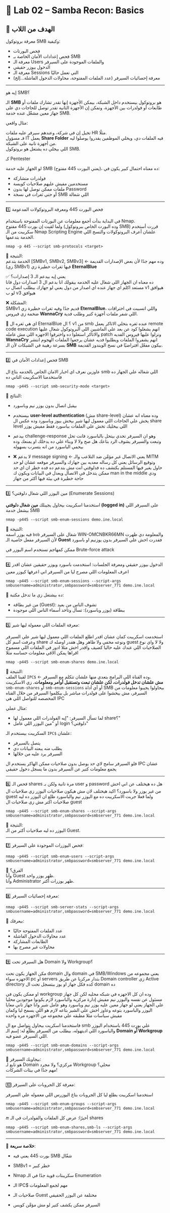 # 🧪 Lab 02 – Samba Recon: Basics


## 🎯 الهدف من اللاب
معرفة بروتوكول SMB وكيفية:
- فحص البورتات
- فحص إعدادات الأمان الخاصة بـ SMB
- معرفة الـ Users والملفات الموجودة على السيرفر
- الدخول بيوزر حقيقي
- معرفة الـ Sessions التي تعمل حاليًا
- معرفة إحصائيات السيرفر (عدد الملفات المفتوحة، محاولات الدخول الفاشلة...إلخ)

---

 إيه هو SMB؟

الـ **SMB** هو بروتوكول بيستخدم داخل الشبكة، بيمكن الأجهزة إنها تقدر تشارك ملفات أو طابعات أو فولدرات بين الأجهزة، وتمكن إن الأجهزة التانية تقدر توصل للحاجات دي على جهاز معين مشغّل عنده خدمة SMB.

 مثال واقعي:

تخيل إن في شركة، وعندهم سيرفر عليه ملفات HR مثلًا.  
فـ مسؤول IT يعمل **Share Folder** فيه الملفات دي، ويخلي الموظفين يقدروا يوصلوا ليه من أجهزة تانية على الشبكة.  
اللي بيخلي ده يشتغل هو بروتوكول SMB.


 كـ Pentester

لو الجهاز عليه خدمة SMB (يعني البورت 445 مفتوح)، ده معناه احتمال كبير يكون في:

- فولدرات متشاركة
- مستخدمين مفيش عليهم صلاحيات كويسة
- ملفات ممكن توصل لها بدون Password
- أو حتى ثغرات في نسخة SMB اللي شغالة

---


 1️⃣ فحص البورت 445 ومعرفة البروتوكولات المدعومة
 
في البداية بدأت أجمع معلومات عن البورتات المفتوحة باستخدام Nmap.  
ولما لقيت إن بورت 445 مفتوح (وده البورت الخاص ببروتوكول SMB) قررت أستخدم سكريبت من الـ Nmap Scripting Engine علشان أعرف البروتوكولات والنسخ اللي الخدمة بتدعمها.

```
nmap -p 445 --script smb-protocols <target>
```

📌 النتيجة:  
الخدمة بتدعم [SMBv1, SMBv2, SMBv3] ← وده مهم جدًا لأن بعض الإصدارات القديمة (زي SMBv1) فيها ثغرات خطيرة زي **EternalBlue**

✅ يعني إيه بيدعم الـ 3 إصدارات؟  
ده معناه ان الجهاز اللي شغال عليه الخدمه بيقولك انا بدعم ال 3 اصدارات دول فانا مستعد اكلم اي جهاز عنده اي اصدار من دول يعني لو جهازك بيطلب اتصال ب v1 هيوافق لو ب v3 هيوافق


❌ المشكلة:  
SMBv1 
قديم جدًا وفيه ثغرات خطيرة زي **EternalBlue**، واللي اتسببت في اختراقات ضخمة زي فيروس **WannaCry** اللي شفر ملفات أجهزة كتير وطلب فدية.

📌 اي هي ثغره ال EternalBlue ؟
ال v1 من smb عنده ثغره بتخلي الاتاكر يعمل remote code execution انهم يشغلوا كود عن بعد علي الماشيين اللي البروتوكول شغال عليها والاتاكر استغلوا ده واخترقوا الاجهزه اللي مش عامله patch ونزلوا عليها فيروس الفديه **WannaCry** انهم يشفروا الملفات ويطلبوا فديه عشان يرجعوا الملفات الهجوم انتشر بسرعة رهيبة في الشبكات لأن الـ **SMB** بيكون مفعّل افتراضيًا في نسخ الويندوز القديمة.



---

 2️⃣ فحص إعدادات الأمان في SMB

عاوزين نعرف اي اخبار الامان الخاص بالخدمه بتاع ال smb اللي شغاله علي الجهاز ده  فاستخدمنا الاسكريبت التاني ده 

```
nmap -p445 --script smb-security-mode <target>
```

📌 النتائج:

- بيقبل اتصال بدون يوزر نيم وباسورد

- بيستخدم **user-level authentication** (مش share-level) وده معناه انه عشان يخش علي الحاجات اللي معمول ليها شير بيخش بيوز وباسورد وده عكس ال share level اللي بيخليك تخش علي الملفات بباسورد فقط مفيش يوزر

- بيدعم challenge-response وهو ان السيرفر  تحدي بيتحل بالباسورد فانت تحل وتبعت  والسيرفر يشوف الرد بتاعك هل صح ولا لا وبناء علي ده يدخلك او يمنعك وده  بيحمي الباسورد من انه يتسرب بسهوله

- ❌ لا يدعم message signing ← يعني الاتصال غير مؤمَّن ضد التلاعب والـ MITM وتوقيع الرسائل يعني كل رساله معديه بين جهازك والسيرفر موقعه عشان لو حد حاول يغير فيها المستلم يكتشف ده فدلوقتي انت مش بتدعم ده فده خطر ان اي حد ممكن يتدخل في الاتصال ويعدل في البيانات ويكون ك man in the middle ودي حاجة خطيرة في بيئة فيها أكثر من جهاز



---


3️⃣ مين اليوزر اللي شغال دلوقتي؟ (Enumerate Sessions)

استخدمنا اسكريبت بيحاول يجيبلك **مين شغال دلوقتي (logged in)** على السيرفر اللي بيشغل خدمة SMB 

```
nmap -p445 --script smb-enum-sessions demo.ine.local
```

📌 النتيجة:  
فيه يوزر اسمه `bob` شغال على السيرفر WIN-OMCNBKR66MN 
والمعلومة دي ظهرت لأن السيرفر مفعل خاصية الـ **Guest** فقدرت اخش علي السيرفر بدون يوزنيم او باسورد

ممكن كمهاجم تستخدم اسم اليوزر في Brute-force attack


---

 4️⃣ الدخول بيوزر حقيقي ومعرفة الجلسات:
 استخدمت باسورد ويوزر حقيقين عشان اقدر اعرف المعلومات اللي مصرح ليا من السيرفر اني اعرفها كيوزر معين 

```
nmap -p445 --script smb-enum-sessions --script-args smbusername=administrator,smbpassword=smbserver_771 demo.ine.local
```

📌 ده بيشتغل زي ما تدخل مكتبة:

- من غير بطاقة (Guest): تشوف الناس من بعيد
- ببطاقة (يوزر وباسورد): تسأل وتاخد أسماء الناس اللي موجودة
    

---


 5️⃣ معرفة الملفات اللي معمولة ليها شير:
 
  استخدمت اسكريبت كمان عشان اقدر اطلع الملفات اللي معمول ليها شير علي السيرفر وعرفت اسم كل share ونوعه مخفي ولا ظاهر وهل هقدر اوصله ك guest ولا لا واي نوع الصلاحيات اللي عندك عليه حاليا كضيف واقدر اخش مثلا ادور في الملفات اللي مسموح اقراها يمكن الاقي معلومات حساسه مثلا

```
nmap -p445 --script smb-enum-shares demo.ine.local
```

📌 النتيجة:  
لقينا الملف `IPC$` ← وده القناة اللي البرامج بتعدي منها علشان تتكلم مع السيرفر.  
**مش علشان تدخل فولدرات، لكن علشان تبعت وتستقبل أوامر ومعلومات.**
زي  الاسكريبت `smb-enum-shares` أو `smb-enum-sessions` أو أي أداة SMB بيحاولوا يجيبوا معلومات من السيرفر، مش بيخشوا على فولدرات مباشر بل بيكلموا السيرفر من خلال القناه المخصصه للتواصل اللي هي IPC


مثال عملي:

- لما تسأل السيرفر: "إيه الفولدرات اللي معمول لها share؟"
- أو "مين اليوزر اللي عامل login دلوقتي؟"

السكريبت بيستخدم الـ `IPC$` علشان:

- يتصل بالسيرفر
- يطلب منه يبعته البيانات دي
- السيرفر يرد عليه من خلالها


فلو السيرفر سامح لاي حد يوصل بدون صلاحيات ممكن الهاكر يستخدم ال IPC عشان يجمع معلومات كتير عن السيرفر بدون ما يسجل دخول حقيقي 


---



 6️⃣ فحص الـ shares مرة تانية ولكن بـ user و password هل ده هيختلف عن اني اخش من غير يوزر ولا باسورد؟ اكيد هيختلف لان مش هيكون صلاحيات اليوزر زي صلاحيات ال guest ولما فعلا جربت الاسكريبت ده مع اليوزر نيم والباسورد طلع ان اليوزر ده ليه صلاحيات اكتر مش زي صلاحيات ال guest 

```
nmap -p445 --script smb-enum-shares --script-args smbusername=administrator,smbpassword=smbserver_771 demo.ine.local
```

📌 النتيجة:  
اليوزر ده ليه صلاحيات أكتر من الـ Guest.



---

7️⃣ فحص اليوزرات الموجودة على السيرفر:

```
nmap -p445 --script smb-enum-users --script-args smbusername=administrator,smbpassword=smbserver_771 demo.ine.local
```

📌 الفرق؟  
وأنا Guest ظهر يوزر واحد.  
وأنا Administrator ظهر يوزرات أكتر.



---

 8️⃣ معرفة إحصائيات السيرفر:

```
nmap -p445 --script smb-server-stats --script-args smbusername=administrator,smbpassword=smbserver_771 demo.ine.local
```

📌 بيعرفك:

- عدد الملفات المفتوحة حاليًا
- عدد محاولات الدخول الفاشلة
- الطابعات المشاركة
- محاولات غير مصرح بها


---

 9️⃣ هل السيرفر تحت Domain ولا Workgroup؟

مكن الجهاز يكون تحت domain  وال domain في SMB/Windows يعني مجموعه من الاجهزه سواء pc او servers بتدار مركزيا عن طريق Domain controller زي Active directory كده فكل جهاز او يوز بيتسجل تحت ال domain ده 

او ممكن يكون في workgroup وده ان كل الاجهزه في شبكه محليه لكن كل جهاز مسئول عن نفسه واليوزر نيم مفيش إدارة مركزية والباسورد لازم يكونوا موجودين محليا علي الجهاز يعني لو جهاز معين عليه يوزر نيم وباسورد وهو عامل شير وانا جهاز تاني معايا اليوزر والباسورد بتوعه وعاوز اخش علي الشير بتاعه لازم هو اللي يسمح ليا وكمان مفيش سياسات مثلا مطبقه علي مجموعه من الاجهزه مره واحده

فاستخدمنا اسكريت بيحاول يتواصل مع ال smb علي بورت 445 باستخدام اليوزر والباسورد اللي اديتهوله، بيطلب من السيرفر يطلّع له: إسم الـ **Domain أو Workgroup** اللي السيرفر عضو فيه. 


```
nmap -p445 --script smb-enum-domains --script-args smbusername=administrator,smbpassword=smbserver_771 demo.ine.local
```

📌 بيجاوبك السيرفر:  
هو تابع لـ Domain مركزي؟ ولا مجرد Workgroup محلي؟  
مهم جدًا في بيئات الشركات!



---

 🔟 معرفة كل الجروبات على السيرفر:
 
 استخدمنا اسكريبت يطلع ليا كل الجروبات بتاع اليوزرس اللي معموله علي السيرفر 

```
nmap -p445 --script smb-enum-groups --script-args smbusername=administrator,smbpassword=smbserver_771 demo.ine.local
```



 🔚 أخيرًا: عرض كل الملفات والفولدرات في الـ shares

```
nmap -p445 --script smb-enum-shares,smb-ls --script-args smbusername=administrator,smbpassword=smbserver_771 demo.ine.local
```

---

🎯 **خلاصة سريعة**:

- بورت 445 يعني فيه SMB شغّال
    
- SMBv1 = خطر كبير
- Nmap سكريبتات قوية جدًا في الـ Enumeration
    
- الـ IPC$ مهم لجمع المعلومات
- صلاحيات الـ Guest مختلفة عن اليوزر الحقيقي
- السيرفر ممكن يكشف كتير لو مش مؤمَّن كويس

    

